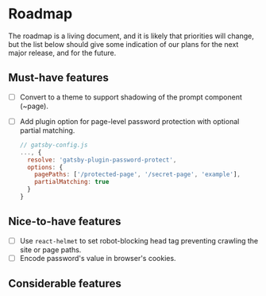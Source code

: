 # Roadmap

The roadmap is a living document, and it is likely that priorities will change, but the list below should give some indication of our plans for the next major release, and for the future.

## Must-have features

- [ ] Convert to a theme to support shadowing of the prompt component (~page).

- [ ] Add plugin option for page-level password protection with optional partial matching.
  ```js
  // gatsby-config.js
  ..., {
    resolve: 'gatsby-plugin-password-protect',
    options: {
      pagePaths: ['/protected-page', '/secret-page', 'example'],
      partialMatching: true
    }
  }
  ```

## Nice-to-have features

- [ ] Use `react-helmet` to set robot-blocking head tag preventing crawling the site or page paths.
- [ ] Encode password's value in browser's cookies.

## Considerable features
